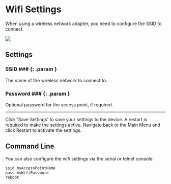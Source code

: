 # Wifi Settings

When using a wireless network adapter, you need to configure the SSID to connect.

<div class="row justify-content-center">
            <a href="../../assets/images/settings/wifi_settings.png" data-toggle="lightbox" data-gallery="example-gallery" class="col-sm-8" data-title="Wifi Settings" data-footer="">
                <img src="../../assets/images/settings/wifi_settings.png" class="img-fluid img-thumbnail">
            </a>
</div>

## Settings

### SSID ### {: .param }
The name of the wireless network to connect to.

### Password ### {: .param }
Optional password for the access point, if required.

---

Click 'Save Settings' to save your settings to the device. A restart is required to make the settings active. Navigate back to the Main Menu and click Restart to activate the settings.


## Command Line

You can also configure the wifi settings via the serial or telnet console:

```sh linenums="1"
ssid myAccessPointName
pass myWifiPassword
reboot
```